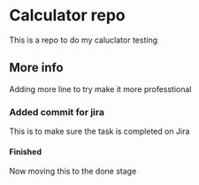 # Calculator repo
This is a repo to do my caluclator testing
## More info 
Adding more line to try make it more professtional
### Added commit for jira
This is to make sure the task is completed on Jira
#### Finished
Now moving this to the done stage
